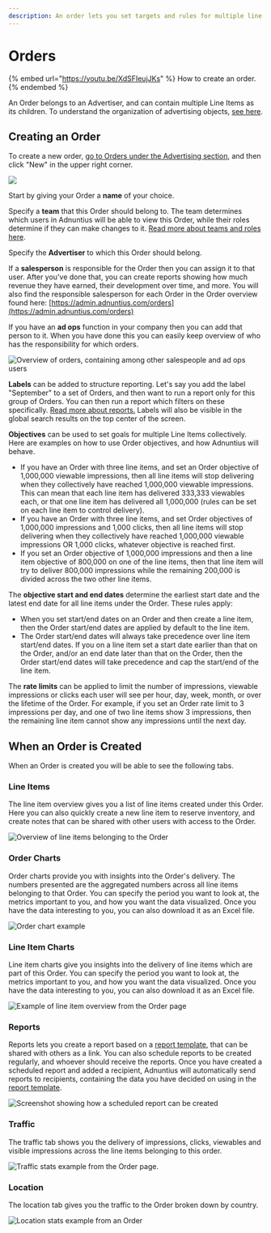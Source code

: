 ```yaml
---
description: An order lets you set targets and rules for multiple line items.
---
```


# Orders

{% embed url="https://youtu.be/XdSFIeujJKs" %}
How to create an order.
{% endembed %}

An Order belongs to an Advertiser, and can contain multiple Line Items as its children. To understand the organization of advertising objects, [see here](./).&#x20;

## Creating an Order

To create a new order, [go to Orders under the Advertising section](https://admin.adnuntius.com/orders), and then click "New" in the upper right corner.

![](<../../../.gitbook/assets/202207 New Order Fields.png>)

Start by giving your Order a **name** of your choice.&#x20;

Specify a **team** that this Order should belong to. The team determines which users in Adnuntius will be able to view this Order, while their roles determine if they can make changes to it. [Read more about teams and roles here](https://docs.adnuntius.com/adnuntius-advertising/admin-ui/users).

Specify the **Advertiser** to which this Order should belong.

If a **salesperson** is responsible for the Order then you can assign it to that user. After you've done that, you can create reports showing how much revenue they have earned, their development over time, and more. You will also find the responsible salesperson for each Order in the Order overview found here: [https://admin.adnuntius.com/orders](https://admin.adnuntius.com/orders)

If you have an **ad ops** function in your company then you can add that person to it. When you have done this you can easily keep overview of who has the responsibility for which orders.

![Overview of orders, containing among other salespeople and ad ops users](../../../.gitbook/assets/201811-advertising-order-overview.png)

**Labels** can be added to structure reporting. Let's say you add the label "September" to a set of Orders, and then want to run a report only for this group of Orders. You can then run a report which filters on these specifically. [Read more about reports.](../queries/advertising-queries.md) Labels will also be visible in the global search results on the top center of the screen.

**Objectives** can be used to set goals for multiple Line Items collectively. Here are examples on how to use Order objectives, and how Adnuntius will behave.&#x20;

* If you have an Order with three line items, and set an Order objective of 1,000,000 viewable impressions, then all line items will stop delivering when they collectively have reached 1,000,000 viewable impressions. This can mean that each line item has delivered 333,333 viewables each, or that one line item has delivered all 1,000,000 (rules can be set on each line item to control delivery).&#x20;
* If you have an Order with three line items, and set Order objectives of 1,000,000 impressions and 1,000 clicks, then all line items will stop delivering when they collectively have reached 1,000,000 viewable impressions OR 1,000 clicks, whatever objective is reached first.&#x20;
* If you set an Order objective of 1,000,000 impressions and then a line item objective of 800,000 on one of the line items, then that line item will try to deliver 800,000 impressions while the remaining 200,000 is divided across the two other line items.&#x20;

The **objective start and end dates** determine the earliest start date and the latest end date for all line items under the Order. These rules apply:

* When you set start/end dates on an Order and then create a line item, then the Order start/end dates are applied by default to the line item.&#x20;
* The Order start/end dates will always take precedence over line item start/end dates. If you on a line item set a start date earlier than that on the Order, and/or an end date later than that on the Order, then the Order start/end dates will take precedence and cap the start/end of the line item.&#x20;

The **rate limits** can be applied to limit the number of impressions, viewable impressions or clicks each user will see per hour, day, week, month, or over the lifetime of the Order. For example, if you set an Order rate limit to 3 impressions per day, and one of two line items show 3 impressions, then the remaining line item cannot show any impressions until the next day.&#x20;

## When an Order is Created

When an Order is created you will be able to see the following tabs.

### Line Items

The line item overview gives you a list of line items created under this Order. Here you can also quickly create a new line item to reserve inventory, and create notes that can be shared with other users with access to the Order.

![Overview of line items belonging to the Order](<../../../.gitbook/assets/202207 Line Item Overview from Order.png>)

### **Order Charts**

Order charts provide you with insights into the Order's delivery. The numbers presented are the aggregated numbers across all line items belonging to that Order. You can specify the period you want to look at, the metrics important to you, and how you want the data visualized. Once you have the data interesting to you, you can also download it as an Excel file.

![Order chart example](<../../../.gitbook/assets/202207 Order Chart from Order Page.png>)

### **Line Item Charts**

Line item charts give you insights into the delivery of line items which are part of this Order. You can specify the period you want to look at, the metrics important to you, and how you want the data visualized. Once you have the data interesting to you, you can also download it as an Excel file.

![Example of line item overview from the Order page](<../../../.gitbook/assets/202207 Line Item Overview from Order Page.png>)

### Reports

Reports lets you create a report based on a [report template](../reports/reports-templates-and-schedules.md), that can be shared with others as a link. You can also schedule reports to be created regularly, and whoever should receive the reports. Once you have created a scheduled report and added a recipient, Adnuntius will automatically send reports to recipients, containing the data you have decided on using in the [report template](../reports/reports-templates-and-schedules.md).

![Screenshot showing how a scheduled report can be created](<../../../.gitbook/assets/202207 Scheduled Reports from Order Page.png>)

### Traffic

The traffic tab shows you the delivery of impressions, clicks, viewables and visible impressions across the line items belonging to this order.

![Traffic stats example from the Order page.](<../../../.gitbook/assets/202207 Traffic Stats from Order Page.png>)

### Location

The location tab gives you the traffic to the Order broken down by country.&#x20;

![Location stats example from an Order](<../../../.gitbook/assets/202207 Location Stats from Order Page.png>)
